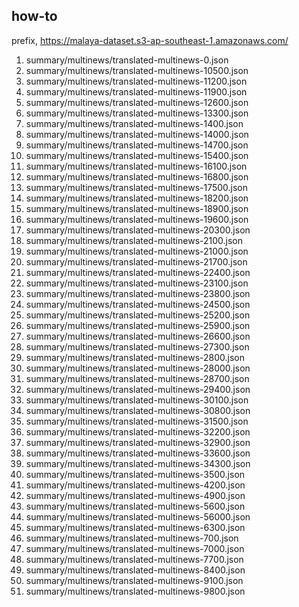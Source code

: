 ## how-to

prefix, https://malaya-dataset.s3-ap-southeast-1.amazonaws.com/

1. summary/multinews/translated-multinews-0.json
2. summary/multinews/translated-multinews-10500.json
3. summary/multinews/translated-multinews-11200.json
4. summary/multinews/translated-multinews-11900.json
5. summary/multinews/translated-multinews-12600.json
6. summary/multinews/translated-multinews-13300.json
7. summary/multinews/translated-multinews-1400.json
8. summary/multinews/translated-multinews-14000.json
9. summary/multinews/translated-multinews-14700.json
10. summary/multinews/translated-multinews-15400.json
11. summary/multinews/translated-multinews-16100.json
12. summary/multinews/translated-multinews-16800.json
13. summary/multinews/translated-multinews-17500.json
14. summary/multinews/translated-multinews-18200.json
15. summary/multinews/translated-multinews-18900.json
16. summary/multinews/translated-multinews-19600.json
17. summary/multinews/translated-multinews-20300.json
18. summary/multinews/translated-multinews-2100.json
19. summary/multinews/translated-multinews-21000.json
20. summary/multinews/translated-multinews-21700.json
21. summary/multinews/translated-multinews-22400.json
22. summary/multinews/translated-multinews-23100.json
23. summary/multinews/translated-multinews-23800.json
24. summary/multinews/translated-multinews-24500.json
25. summary/multinews/translated-multinews-25200.json
26. summary/multinews/translated-multinews-25900.json
27. summary/multinews/translated-multinews-26600.json
28. summary/multinews/translated-multinews-27300.json
29. summary/multinews/translated-multinews-2800.json
30. summary/multinews/translated-multinews-28000.json
31. summary/multinews/translated-multinews-28700.json
32. summary/multinews/translated-multinews-29400.json
33. summary/multinews/translated-multinews-30100.json
34. summary/multinews/translated-multinews-30800.json
35. summary/multinews/translated-multinews-31500.json
36. summary/multinews/translated-multinews-32200.json
37. summary/multinews/translated-multinews-32900.json
38. summary/multinews/translated-multinews-33600.json
39. summary/multinews/translated-multinews-34300.json
40. summary/multinews/translated-multinews-3500.json
41. summary/multinews/translated-multinews-4200.json
42. summary/multinews/translated-multinews-4900.json
43. summary/multinews/translated-multinews-5600.json
44. summary/multinews/translated-multinews-56000.json
45. summary/multinews/translated-multinews-6300.json
46. summary/multinews/translated-multinews-700.json
47. summary/multinews/translated-multinews-7000.json
48. summary/multinews/translated-multinews-7700.json
49. summary/multinews/translated-multinews-8400.json
50. summary/multinews/translated-multinews-9100.json
51. summary/multinews/translated-multinews-9800.json